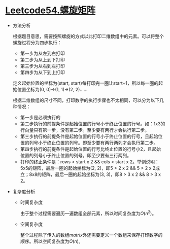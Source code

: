 # [Leetcode54.螺旋矩阵](<https://leetcode-cn.com/problems/spiral-matrix/>)

- 方法分析

  根据题目意思，需要按照螺旋的方式以此打印二维数组中的元素。可以将整个螺旋过程分为四步执行：

  - 第一步为从左到右打印
  - 第二步为从上到下打印
  - 第三步为从右到左打印
  - 第四步为从下到上打印

  定义起始位置的坐标为(start, start)每打印完一圈让start+1，所以每一圈的起始位置坐标为(0, 0)$\rightarrow$(1, 1)$\rightarrow$(2, 2)$\dots\dots$

  根据二维数组的尺寸不同，打印数字的执行步骤也不太相同，可以分为以下几种情况：

  - 第一步是必须执行的
  - 第二步执行的前提条件是起始位置的行号小于终止位置的行号。如：1x3的行向量只有第一步，没有第二步。至少要有两行才会执行第二步。
  - 第三步执行的前提条件是起始位置的行号小于终止位置的行号，且起始位置的列号小于终止位置的列号。即至少要有两行两列才会执行第二步。
  - 第四步执行的前提条件是起始位置的行号比终止位置的行号小2，且起始位置的列号小于终止位置的列号。即至少要有三行两列。
  - 打印的终止条件是：rows < start x 2 && cols < start x 2。举例说明：5x5的矩阵，最后一圈的起始坐标为(2, 2)，即5 > 2 x 2 && 5 > 2 x 2成立；8x8的矩阵，最后一圈的起始坐标为(3, 3)，即8 > 3 x 2 && 8 > 3 x 2。

- 复杂度分析

  - 时间复杂度

    由于整个过程需要遍历一遍数组全部元素，所以时间复杂度为$O(n^2)$。

  - 空间复杂度

    整个过程除了传入的数组$matrix$外还需要定义一个数组来保存打印数字的顺序。所以空间复杂度为$O(n)$。
